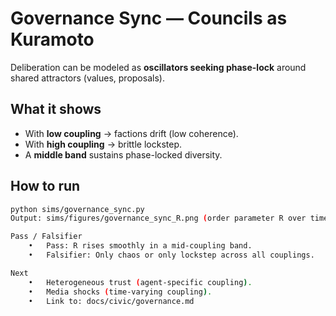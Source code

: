 # Governance Sync — Councils as Kuramoto

Deliberation can be modeled as **oscillators seeking phase-lock** around shared attractors (values, proposals).

## What it shows
- With **low coupling** → factions drift (low coherence).
- With **high coupling** → brittle lockstep.
- A **middle band** sustains phase-locked diversity.

## How to run
```bash
python sims/governance_sync.py
Output: sims/figures/governance_sync_R.png (order parameter R over time)

Pass / Falsifier
	•	Pass: R rises smoothly in a mid-coupling band.
	•	Falsifier: Only chaos or only lockstep across all couplings.

Next
	•	Heterogeneous trust (agent-specific coupling).
	•	Media shocks (time-varying coupling).
	•	Link to: docs/civic/governance.md
